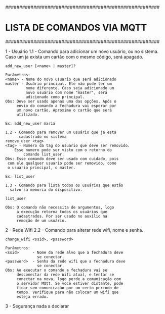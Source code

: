 #######################################################
#           LISTA DE COMANDOS VIA MQTT                #
#######################################################


1 - Usuário
    1.1 - Comando para adicionar um novo usuário, ou 
          no sistema. Caso um ja exista um cartão com
          o mesmo código, será apagado.
    
    add_new_user [<name> | master]?
    
    Parâmetros:
    <name> - Nome do novo usuario que será adicionado
    master - Usuário principal. Ele não pode ter um 
             nome diferente. Caso seja adicionado um
             novo usuário com nome "master", será 
             adicionado como principal.
    Obs: Deve ser usado apenas uma das opções. Após o 
         envio do comando a fechadura vai esperar por
         um novo cartão. Aproxime o cartão que será 
         utilizado. 
    
    Ex: add_new_user maria
    
    1.2 - Comando para remover um usuário que já esta 
          cadastrado no sistema 
    remove_user <tag>
    <tag> - Número da tag do usuario que deve ser removido.
	    Esse numero pode ser visto com o retorno do 
            comando list_user.
    Obs: Esse comando deve ser usado com cuidado, pois
	 com ele qualquer usuario pode ser removido, como
	 o usuario principal, o master.
    
    Ex: list_user

    1.3 - Comando para lista todos os usuários que estão
	  salvo sa memoria do dispositivo.

    list_user

	Obs: O comando não necessita de argumentos, logo
	     a execução retorna todos os usuários que
	     cadastrados. Por ser usado no auxílio na
	     remoção de um usuário.


2 - Rede Wifi
    2.2 - Comando para alterar rede wifi, nome e senha.
    
    change_wifi <ssid>, <password>
    
    Parâmetros:
    <ssid>      - Nome da rede alvo que a fechadura deve 
                  se conectar.
    <password>  - Senha da rede wifi que a fechadura deve
                  se conectar.
    Obs: Ao executar o comando a fechadura vai se 
         desconectar da rede Wifi atual, e tentar se 
         conectar na nova, logo perde a comunicação com 
         o servidor MQtt. Se você estiver distante, pode
         ficar sem comunicação por um certo periodo de 
         tempo. Verifique para não colocar um wifi que
         esteja errado.

3 - Segurança 
	nada a declarar
